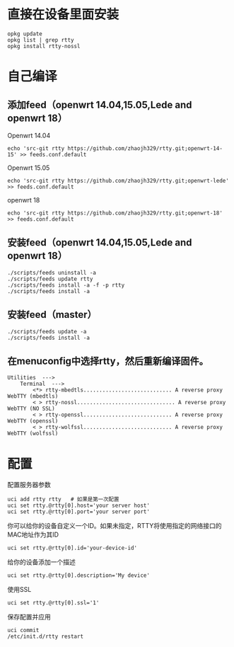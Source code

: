 # 直接在设备里面安装

    opkg update
    opkg list | grep rtty
    opkg install rtty-nossl

# 自己编译
## 添加feed（openwrt 14.04,15.05,Lede and openwrt 18）
Openwrt 14.04

    echo 'src-git rtty https://github.com/zhaojh329/rtty.git;openwrt-14-15' >> feeds.conf.default

Openwrt 15.05

    echo 'src-git rtty https://github.com/zhaojh329/rtty.git;openwrt-lede' >> feeds.conf.default

openwrt 18

    echo 'src-git rtty https://github.com/zhaojh329/rtty.git;openwrt-18' >> feeds.conf.default

## 安装feed（openwrt 14.04,15.05,Lede and openwrt 18）

    ./scripts/feeds uninstall -a
    ./scripts/feeds update rtty
    ./scripts/feeds install -a -f -p rtty
    ./scripts/feeds install -a

## 安装feed（master）

    ./scripts/feeds update -a
    ./scripts/feeds install -a

## 在menuconfig中选择rtty，然后重新编译固件。

    Utilities  --->
        Terminal  --->
            <*> rtty-mbedtls............................ A reverse proxy WebTTY (mbedtls)
            < > rtty-nossl............................... A reverse proxy WebTTY (NO SSL)
            < > rtty-openssl............................ A reverse proxy WebTTY (openssl)
            < > rtty-wolfssl............................ A reverse proxy WebTTY (wolfssl)

# 配置
配置服务器参数

    uci add rtty rtty   # 如果是第一次配置
    uci set rtty.@rtty[0].host='your server host'
    uci set rtty.@rtty[0].port='your server port'

你可以给你的设备自定义一个ID。如果未指定，RTTY将使用指定的网络接口的MAC地址作为其ID

	uci set rtty.@rtty[0].id='your-device-id'

给你的设备添加一个描述

    uci set rtty.@rtty[0].description='My device'

使用SSL

    uci set rtty.@rtty[0].ssl='1'

保存配置并应用

    uci commit
    /etc/init.d/rtty restart
